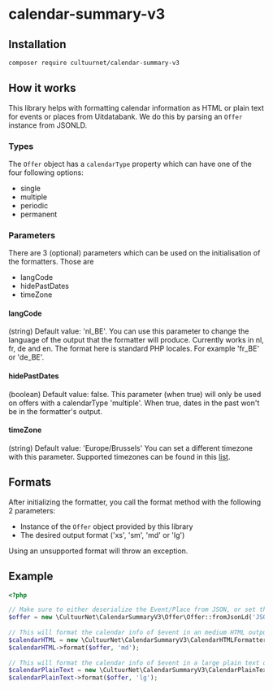 # calendar-summary-v3

## Installation

```bash
composer require cultuurnet/calendar-summary-v3
```

## How it works
This library helps with formatting calendar information as HTML or plain text for events or places from Uitdatabank.
We do this by parsing an `Offer` instance from JSONLD.

### Types
The `Offer` object has a `calendarType` property which can have one of the four following options:
* single
* multiple
* periodic
* permanent

### Parameters
There are 3 (optional) parameters which can be used on the initialisation of the formatters. Those are
* langCode
* hidePastDates
* timeZone

#### langCode
(string) Default value: 'nl_BE'.
You can use this parameter to change the language of the output that the formatter will produce.
Currently works in nl, fr, de and en. The format here is standard PHP locales. For example 'fr_BE' or 'de_BE'.

#### hidePastDates
(boolean) Default value: false.
This parameter (when true) will only be used on offers with a calendarType 'multiple'. When true, dates in the past won't be in the formatter's output.

#### timeZone
(string) Default value: 'Europe/Brussels'
You can set a different timezone with this parameter.
Supported timezones can be found in this [list](http://php.net/manual/en/timezones.php).

## Formats
After initializing the formatter, you call the format method with the following 2 parameters:
* Instance of the `Offer` object provided by this library
* The desired output format ('xs', 'sm', 'md' or 'lg')

Using an unsupported format will throw an exception.

## Example
```php
<?php

// Make sure to either deserialize the Event/Place from JSON, or set the necessary properties through setCalendarType() etc.
$offer = new \CultuurNet\CalendarSummaryV3\Offer\Offer::fromJsonLd('JSONLD_STRING');
    
// This will format the calendar info of $event in an medium HTML output 
$calendarHTML = new \CultuurNet\CalendarSummaryV3\CalendarHTMLFormatter('nl_BE', true, 'Europe/Brussels');
$calendarHTML->format($offer, 'md');
    
// This will format the calendar info of $event in a large plain text output
$calendarPlainText = new \CultuurNet\CalendarSummaryV3\CalendarPlainTextFormatter('fr_BE', true, 'Europe/Paris');
$calendarPlainText->format($offer, 'lg');
```
